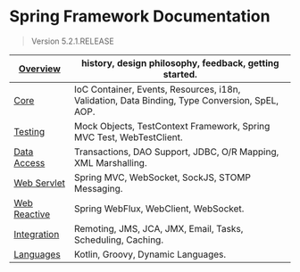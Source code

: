 # Spring Framework Documentation

> Version 5.2.1.RELEASE

| [Overview](https://docs.spring.io/spring/docs/5.2.1.RELEASE/spring-framework-reference/overview.html#overview) | history, design philosophy, feedback, getting started.       |
| ------------------------------------------------------------ | ------------------------------------------------------------ |
| [Core](https://docs.spring.io/spring/docs/5.2.1.RELEASE/spring-framework-reference/core.html#spring-core) | IoC Container, Events, Resources, i18n, Validation, Data Binding, Type Conversion, SpEL, AOP. |
| [Testing](https://docs.spring.io/spring/docs/5.2.1.RELEASE/spring-framework-reference/testing.html#testing) | Mock Objects, TestContext Framework, Spring MVC Test, WebTestClient. |
| [Data Access](https://docs.spring.io/spring/docs/5.2.1.RELEASE/spring-framework-reference/data-access.html#spring-data-tier) | Transactions, DAO Support, JDBC, O/R Mapping, XML Marshalling. |
| [Web Servlet](https://docs.spring.io/spring/docs/5.2.1.RELEASE/spring-framework-reference/web.html#spring-web) | Spring MVC, WebSocket, SockJS, STOMP Messaging.              |
| [Web Reactive](https://docs.spring.io/spring/docs/5.2.1.RELEASE/spring-framework-reference/web-reactive.html#spring-webflux) | Spring WebFlux, WebClient, WebSocket.                        |
| [Integration](https://docs.spring.io/spring/docs/5.2.1.RELEASE/spring-framework-reference/integration.html#spring-integration) | Remoting, JMS, JCA, JMX, Email, Tasks, Scheduling, Caching.  |
| [Languages](https://docs.spring.io/spring/docs/5.2.1.RELEASE/spring-framework-reference/languages.html#languages) | Kotlin, Groovy, Dynamic Languages.                           |

